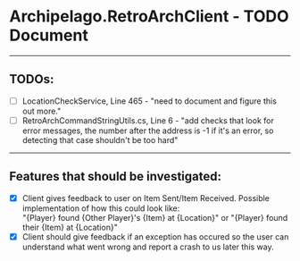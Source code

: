 ﻿# Archipelago.RetroArchClient - TODO Document

---
## TODOs:<br/>
- [ ] LocationCheckService, Line 465 - "need to document and figure this out more."
- [ ] RetroArchCommandStringUtils.cs, Line 6 - "add checks that look for error messages, the number after the address is -1 if it's an error, so detecting that case shouldn't be too hard"
---
## Features that should be investigated:<br/>
- [x] Client gives feedback to user on Item Sent/Item Received. Possible implementation of how this could look like:<br/>"{Player} found {Other Player}'s {Item} at {Location}" or "{Player} found their {Item} at {Location}"
- [x] Client should give feedback if an exception has occured so the user can understand what went wrong and report a crash to us later this way.